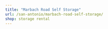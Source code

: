 ```yaml
---
title: "Marbach Road Self Storage"
url: /san-antonio/marbach-road-self-storage/
shop: storage rental
---
```


